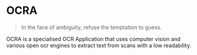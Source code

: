 # OCRA
>In the face of ambiguity, refuse the temptation to guess.

OCRA is a specialised OCR Application that uses computer vision and various open ocr engines to extract text from scans with a low readability.